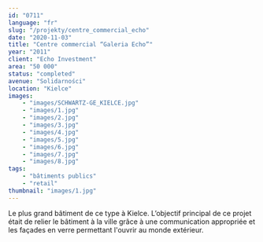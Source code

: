 ```yaml
---
id: "0711"
language: "fr"
slug: "/projekty/centre_commercial_echo"
date: "2020-11-03"
title: "Centre commercial “Galeria Echo”"
year: "2011"
client: "Echo Investment"
area: "50 000"
status: "completed"
avenue: "Solidarności"
location: "Kielce"
images: 
    - "images/SCHWARTZ-GE_KIELCE.jpg"
    - "images/1.jpg"
    - "images/2.jpg"
    - "images/3.jpg"
    - "images/4.jpg"    
    - "images/5.jpg"    
    - "images/6.jpg"    
    - "images/7.jpg"    
    - "images/8.jpg"    
tags: 
    - "bâtiments publics"
    - "retail"
thumbnail: "images/1.jpg"
---
```

Le plus grand bâtiment de ce type à&nbsp;Kielce. L’objectif principal de ce projet était de relier le bâtiment à&nbsp;la ville grâce à&nbsp;une communication appropriée et les façades en verre permettant l'ouvrir au monde extérieur.  